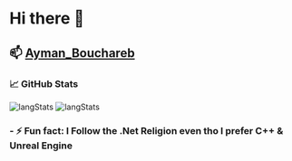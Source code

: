 # Hi there 👋
## 📫 [Ayman_Bouchareb](https://www.linkedin.com/in/ayman-bouchareb-511abb19a/)
### &#x1f4c8; GitHub Stats
![langStats](https://github-readme-stats.vercel.app/api/top-langs/?username=DemuirGos&exclude_repo=Exam-Location-Management&title_color=ffffff&text_color=c9cacc&icon_color=2bbc8a&bg_color=1d1f21&hide=php,c&langs_count=6)
![langStats](https://github-readme-stats.vercel.app/api?username=DemuirGos&show_icons=true&line_height=40&title_color=ffffff&text_color=c9cacc&icon_color=2bbc8a&bg_color=1d1f21)
<br/>
### - ⚡ Fun fact: I Follow the .Net Religion even tho I prefer C++ & Unreal Engine
